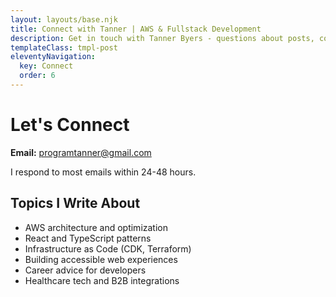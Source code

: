 ```yaml
---
layout: layouts/base.njk
title: Connect with Tanner | AWS & Fullstack Development
description: Get in touch with Tanner Byers - questions about posts, collaboration ideas, or just to chat tech.
templateClass: tmpl-post
eleventyNavigation:
  key: Connect
  order: 6
---
```


# Let's Connect

**Email:** [programtanner@gmail.com](mailto:programtanner@gmail.com)

I respond to most emails within 24-48 hours.

## Topics I Write About

- AWS architecture and optimization
- React and TypeScript patterns
- Infrastructure as Code (CDK, Terraform)
- Building accessible web experiences
- Career advice for developers
- Healthcare tech and B2B integrations
